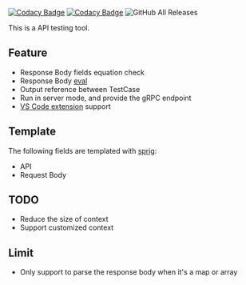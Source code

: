 [![Codacy Badge](https://app.codacy.com/project/badge/Grade/3f16717cd6f841118006f12c346e9341)](https://www.codacy.com/gh/LinuxSuRen/api-testing/dashboard?utm_source=github.com&amp;utm_medium=referral&amp;utm_content=LinuxSuRen/api-testing&amp;utm_campaign=Badge_Grade)
[![Codacy Badge](https://app.codacy.com/project/badge/Coverage/3f16717cd6f841118006f12c346e9341)](https://www.codacy.com/gh/LinuxSuRen/api-testing/dashboard?utm_source=github.com&utm_medium=referral&utm_content=LinuxSuRen/api-testing&utm_campaign=Badge_Coverage)
![GitHub All Releases](https://img.shields.io/github/downloads/linuxsuren/api-testing/total)

This is a API testing tool.

## Feature
* Response Body fields equation check  
* Response Body [eval](https://expr.medv.io/)  
* Output reference between TestCase  
* Run in server mode, and provide the gRPC endpoint
* [VS Code extension](https://github.com/LinuxSuRen/vscode-api-testing) support

## Template
The following fields are templated with [sprig](http://masterminds.github.io/sprig/):

* API  
* Request Body  

## TODO
* Reduce the size of context  
* Support customized context  

## Limit
* Only support to parse the response body when it's a map or array  
